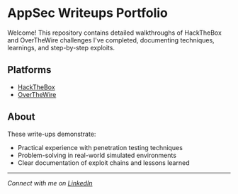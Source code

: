 # AppSec Writeups Portfolio

Welcome! This repository contains detailed walkthroughs of HackTheBox and OverTheWire challenges I've completed, documenting techniques, learnings, and step-by-step exploits.

## Platforms
- [HackTheBox](www.hackthebox.com)
- [OverTheWire](www.overthewire.org)

## About
These write-ups demonstrate:
- Practical experience with penetration testing techniques
- Problem-solving in real-world simulated environments
- Clear documentation of exploit chains and lessons learned

---

*Connect with me on [LinkedIn](https://www.linkedin.com/in/nlytn/)*
